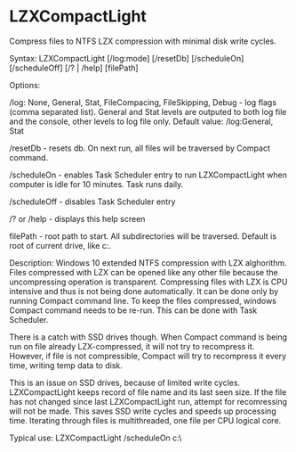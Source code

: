 # LZXCompactLight

Compress files to NTFS LZX compression with minimal disk write cycles.

Syntax: LZXCompactLight [/log:mode] [/resetDb] [/scheduleOn] [/scheduleOff] [/? | /help] [filePath]

Options:

/log: None, General, Stat, FileCompacing, FileSkipping, Debug - log flags (comma separated list).
General and Stat levels are outputed to both log file and the console, other levels to log file only.
Default value: /log:General, Stat

/resetDb - resets db. On next run, all files will be traversed by Compact command.

/scheduleOn - enables Task Scheduler entry to run LZXCompactLight when computer is idle for 10 minutes. Task runs daily.

/scheduleOff - disables Task Scheduler entry

/? or /help - displays this help screen

filePath - root path to start. All subdirectories will be traversed. Default is root of current drive, like c:\.

Description:
Windows 10 extended NTFS compression with LZX alghorithm.
Files compressed with LZX can be opened like any other file because the uncompressing operation is transparent.
Compressing files with LZX is CPU intensive and thus is not being done automatically. It can be done only by running Compact command line.
To keep the files compressed, windows Compact command needs to be re-run. This can be done with Task Scheduler.

There is a catch with SSD drives though.
When Compact command is being run on file already LZX-compressed, it will not try to recompress it.
However, if file is not compressible, Compact will try to recompress it every time, writing temp data to disk.

This is an issue on SSD drives, because of limited write cycles.
LZXCompactLight keeps record of file name and its last seen size. If the file has not changed since last LZXCompactLight run, attempt for recomressing will not be made.
This saves SSD write cycles and speeds up processing time.
Iterating through files is multithreaded, one file per CPU logical core.

Typical use:
LZXCompactLight /scheduleOn c:\
